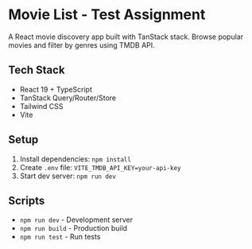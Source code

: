 # Movie List - Test Assignment

A React movie discovery app built with TanStack stack. Browse popular movies and filter by genres using TMDB API.

## Tech Stack

- React 19 + TypeScript
- TanStack Query/Router/Store
- Tailwind CSS
- Vite

## Setup

1. Install dependencies: `npm install`
2. Create `.env` file: `VITE_TMDB_API_KEY=your-api-key`
3. Start dev server: `npm run dev`

## Scripts

- `npm run dev` - Development server
- `npm run build` - Production build
- `npm run test` - Run tests
